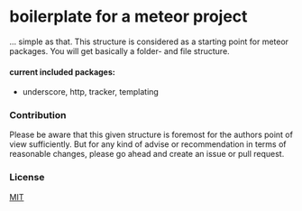 boilerplate for a meteor project
================================

... simple as that. This structure is considered as a starting point for meteor packages.
You will get basically a folder- and file structure.



#### current included packages:
+   underscore, http, tracker, templating




### Contribution

Please be aware that this given structure is foremost for the authors point of view sufficiently.
But for any kind of advise or recommendation in terms of reasonable changes, please go ahead and
create an issue or pull request.


### License

[MIT](./LICENSE.md)